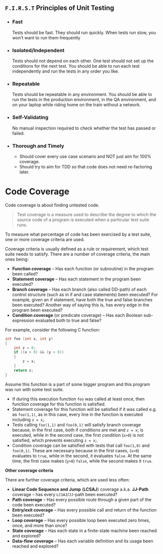 ## `F.I.R.S.T` Principles of Unit Testing
* ### Fast

    Tests should be fast. They should run quickly. When tests run slow, you won’t want to run them frequently

* ### Isolated/Independent

    Tests should not depend on each other. One test should not set up the conditions for the next test. You should be able to run each test independently and run the tests in any order you like.

* ### Repeatable

    Tests should be repeatable in any environment. You should be able to run the tests in the production environment, in the QA environment, and on your laptop while riding home on the train without a network.

* ### Self-Validating

    No manual inspection required to check whether the test has passed or failed.

* ### Thorough and Timely

    * Should cover every use case scenario and NOT just aim for 100% coverage.
    * Should try to aim for TDD so that code does not need re-factoring later.

# Code Coverage
Code coverage is about finding untested code.

> Test coverage is a measure used to describe the degree to which the source code of a program is executed when a particular test suite runs.

To measure what percentage of code has been exercised by a test suite, one or more coverage criteria are used.

Coverage criteria is usually defined as a rule or requirement, which test suite needs to satisfy.
There are a number of coverage criteria, the main ones being:
* __Function coverage__ – Has each function (or subroutine) in the program been called?
* __Statement coverage__ – Has each statement in the program been executed?
* __Branch coverage__ – Has each branch (also called DD-path) of each control structure (such as in if and case statements) been executed? For example, given an if statement, have both the true and false branches been executed? Another way of saying this is, has every edge in the program been executed?
* __Condition coverage__ (or predicate coverage) – Has each Boolean sub-expression evaluated both to true and false?

For example, consider the following C function:
```c
int foo (int x, int y)
{
    int z = 0;
    if ((x > 0) && (y > 0))
    {
        z = x;
    }
    return z;
}
```
Assume this function is a part of some bigger program and this program was run with some test suite.
* If during this execution function `foo` was called at least once, then function coverage for this function is satisfied.
* Statement coverage for this function will be satisfied if it was called e.g. as `foo(1,1)`, as in this case, every line in the function is executed including `z = x`;.
* Tests calling `foo(1,1)` and `foo(0,1)` will satisfy branch coverage because, in the first case, both if conditions are met and `z = x`; is executed, while in the second case, the first condition (`x>0`) is not satisfied, which prevents executing `z = x`;.
* Condition coverage can be satisfied with tests that call `foo(1,0)` and `foo(0,1)`. These are necessary because in the first cases, (`x>0`) evaluates to `true`, while in the second, it evaluates `false`. At the same time, the first case makes (`y>0`) `false`, while the second makes it `true`.

__Other coverage criteria__

There are further coverage criteria, which are used less often:
* __Linear Code Sequence and Jump__ (__LCSAJ__) coverage a.k.a. __JJ-Path__ coverage – has every `LCSAJ`/`JJ`-path been executed?
* __Path coverage__ – Has every possible route through a given part of the code been executed?
* __Entry/exit coverage__ – Has every possible call and return of the function been executed?
* __Loop coverage__ – Has every possible loop been executed zero times, once, and more than once?
* __State coverage__ – Has each state in a finite-state machine been reached and explored?
* __Data-flow coverage__ – Has each variable definition and its usage been reached and explored?